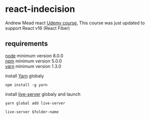 # react-indecision
Andrew Mead react [Udemy course](https://www.udemy.com/react-2nd-edition/learn/v4/overview), This course was just updated to support React v16 (React Fiber)

## requirements

[node](https://nodejs.org/en/) minimum version 8.0.0  
[npm](https://www.npmjs.com/) minimum version 5.0.0  
[yarn](https://yarnpkg.com/lang/en/) minimum version 1.3.0

install [Yarn](https://yarnpkg.com/lang/en/) globaly
```
npm install -g yarn
```

install [live-server](https://yarnpkg.com/en/package/live-server) globaly and launch
```
yarn global add live-server
```
```
live-server $folder-name
```